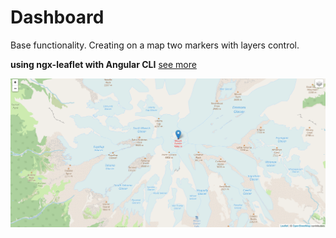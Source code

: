 # Dashboard
 Base functionality. Creating on a map two markers with layers control.

**using ngx-leaflet with Angular CLI** [see more](https://asymmetrik.com/ngx-leaflet-tutorial-angular-cli/)

![err](demo/demo.png)

